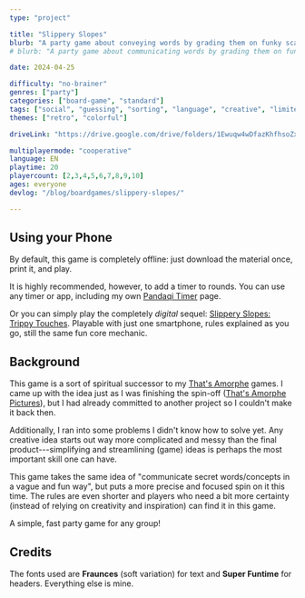 ```yaml
---
type: "project"

title: "Slippery Slopes"
blurb: "A party game about conveying words by grading them on funky scales. How do you communicate PIZZA when you only have hot-cold, heavy-light and dry-wet?"
# blurb: "A party game about communicating words by grading them on funky scales."

date: 2024-04-25

difficulty: "no-brainer"
genres: ["party"]
categories: ["board-game", "standard"]
tags: ["social", "guessing", "sorting", "language", "creative", "limited-communication"]
themes: ["retro", "colorful"]

driveLink: "https://drive.google.com/drive/folders/1Ewuqw4wDfazKhfhsoZx-QLfkhGGiiJqM"

multiplayermode: "cooperative"
language: EN
playtime: 20
playercount: [2,3,4,5,6,7,8,9,10]
ages: everyone
devlog: "/blog/boardgames/slippery-slopes/"

---
```


## Using your Phone

By default, this game is completely offline: just download the material once, print it, and play.

It is highly recommended, however, to add a timer to rounds. You can use any timer or app, including my own [Pandaqi Timer](https://pandaqi.com/tools/use/timer/) page.

Or you can simply play the completely _digital_ sequel: [Slippery Slopes: Trippy Touches](https://pandaqi.com/slippery-slopes-trippy-touches/). Playable with just one smartphone, rules explained as you go, still the same fun core mechanic.

## Background

This game is a sort of spiritual successor to my [That's Amorphe](https://pandaqi.com/thats-amorphe) games. I came up with the idea just as I was finishing the spin-off ([That's Amorphe Pictures](https://pandaqi.com/thats-amorphe-pictures)), but I had already committed to another project so I couldn't make it back then. 

Additionally, I ran into some problems I didn't know how to solve yet. Any creative idea starts out way more complicated and messy than the final product---simplifying and streamlining (game) ideas is perhaps the most important skill one can have.

This game takes the same idea of "communicate secret words/concepts in a vague and fun way", but puts a more precise and focused spin on it this time. The rules are even shorter and players who need a bit more certainty (instead of relying on creativity and inspiration) can find it in this game.

A simple, fast party game for any group!

## Credits

The fonts used are **Fraunces** (soft variation) for text and **Super Funtime** for headers. Everything else is mine.


